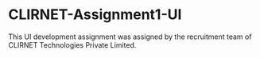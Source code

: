 # CLIRNET-Assignment1-UI
This UI development assignment was assigned by the recruitment team of CLIRNET Technologies Private Limited.
